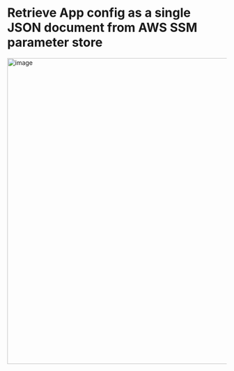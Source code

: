 # Retrieve App config as a single JSON document from AWS SSM parameter store
<img width="702" alt="image" src="https://cloud.githubusercontent.com/assets/673382/23838969/fa9e3f3a-0770-11e7-895c-9159af2cc37f.png">
